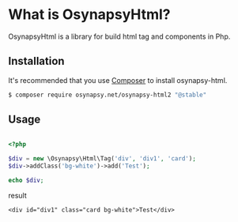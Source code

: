 # What is OsynapsyHtml? #
OsynapsyHtml is a library for build html tag and components in Php.

## Installation ##
It's recommended that you use [Composer](https://getcomposer.org/) to install osynapsy-html.

```bash
$ composer require osynapsy.net/osynapsy-html2 "@stable"
```

## Usage
```php

<?php

$div = new \Osynapsy\Html\Tag('div', 'div1', 'card');
$div->addClass('bg-white')->add('Test');

echo $div;

```

result

```text
<div id="div1" class="card bg-white">Test</div>
```